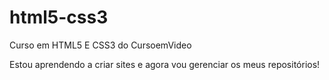 # html5-css3
 Curso em HTML5 E CSS3 do CursoemVideo


Estou aprendendo a criar sites e agora vou gerenciar os meus repositórios!
